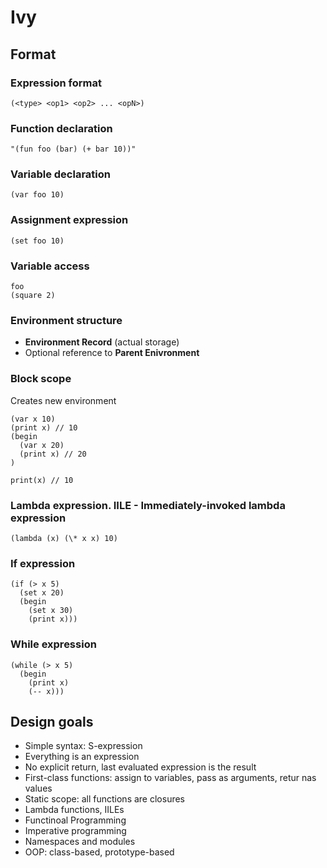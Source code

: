 # Ivy

## Format

### Expression format
```
(<type> <op1> <op2> ... <opN>)
```

### Function declaration
```
"(fun foo (bar) (+ bar 10))"
```

### Variable declaration
```
(var foo 10)
```

### Assignment expression
```
(set foo 10)
```

### Variable access
```
foo
(square 2)
```

### Environment structure
- **Environment Record** (actual storage)
- Optional reference to **Parent Enivronment**

### Block scope
Creates new environment
```
(var x 10) 
(print x) // 10
(begin
  (var x 20)
  (print x) // 20
)

print(x) // 10
```

### Lambda expression. IILE - Immediately-invoked lambda expression

```
(lambda (x) (\* x x) 10)
```

### If expression
```
(if (> x 5)
  (set x 20)
  (begin
    (set x 30)
    (print x)))
```

### While expression
```
(while (> x 5)
  (begin 
    (print x)
    (-- x)))
```

## Design goals

- Simple syntax: S-expression
- Everything is an expression
- No explicit return, last evaluated expression is the result
- First-class functions: assign to variables, pass as arguments, retur nas values
- Static scope: all functions are closures
- Lambda functions, IILEs
- Functinoal Programming
- Imperative programming
- Namespaces and modules
- OOP: class-based, prototype-based
